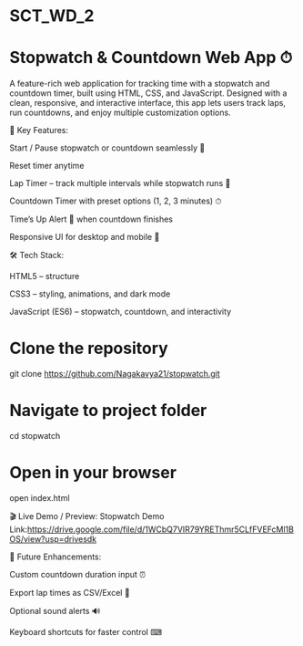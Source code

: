 # SCT_WD_2 
# Stopwatch & Countdown Web App ⏱

A feature-rich web application for tracking time with a stopwatch and countdown timer, built using HTML, CSS, and JavaScript. Designed with a clean, responsive, and interactive interface, this app lets users track laps, run countdowns, and enjoy multiple customization options.

🚀 Key Features:

Start / Pause stopwatch or countdown seamlessly 🔄

Reset timer anytime

Lap Timer – track multiple intervals while stopwatch runs 🏁

Countdown Timer with preset options (1, 2, 3 minutes) ⏱

Time’s Up Alert 🔔 when countdown finishes

Responsive UI for desktop and mobile 📱

🛠 Tech Stack:

HTML5 – structure

CSS3 – styling, animations, and dark mode

JavaScript (ES6) – stopwatch, countdown, and interactivity
 

# Clone the repository
git clone https://github.com/Nagakavya21/stopwatch.git

# Navigate to project folder
cd stopwatch

# Open in your browser
open index.html


🎬 Live Demo / Preview:
Stopwatch Demo Link:https://drive.google.com/file/d/1WCbQ7VIR79YREThmr5CLfFVEFcMl1BOS/view?usp=drivesdk

🎯 Future Enhancements:

Custom countdown duration input ⏰

Export lap times as CSV/Excel 📑

Optional sound alerts 🔊

Keyboard shortcuts for faster control ⌨
